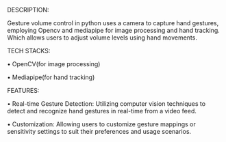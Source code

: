 DESCRIPTION:

Gesture volume control in python uses a camera to capture hand gestures, employing Opencv and mediapipe for image processing and hand tracking. Which allows users to adjust volume levels using hand movements.

TECH STACKS:

•	OpenCV(for image processing)

•	Mediapipe(for hand tracking)

FEATURES:

•	Real-time Gesture Detection: Utilizing computer vision techniques to detect and recognize hand gestures in real-time from a video feed.

•	Customization: Allowing users to customize gesture mappings or sensitivity settings to suit their preferences and usage scenarios.

